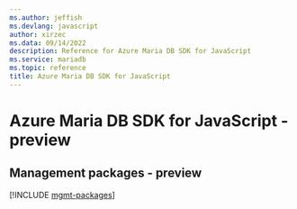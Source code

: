```yaml
---
ms.author: jeffish
ms.devlang: javascript
author: xirzec
ms.data: 09/14/2022
description: Reference for Azure Maria DB SDK for JavaScript
ms.service: mariadb
ms.topic: reference
title: Azure Maria DB SDK for JavaScript
---
```

# Azure Maria DB SDK for JavaScript - preview

## Management packages - preview
[!INCLUDE [mgmt-packages](maria-db-mgmt-index.md)]
